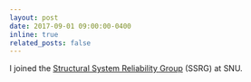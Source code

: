 ```yaml
---
layout: post
date: 2017-09-01 09:00:00-0400
inline: true
related_posts: false
---
```


I joined the [Structural System Reliability Group](https://systemreliability.wordpress.com/) (SSRG) at SNU.
